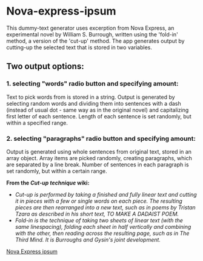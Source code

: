 
# Nova-express-ipsum

This dummy-text generator uses excerption from Nova Express, an experimental novel by William S. Burrough, written using  the 'fold-in' method, a version of the 'cut-up' method. The app generates output by cutting-up the selected text that is stored in two variables.

## Two output options:

### 1. selecting "words" radio button and specifying amount: 
Text to pick words from is stored in a string. Output is generated by selecting random words and dividing them into sentences with a dash (instead of usual dot - same way as in the original novel) and capitalizing first letter of each sentence. Length of each sentence is set randomly, but within a specified range.

### 2. selecting "paragraphs" radio button and specifying amount:
Output is generated using whole sentences from original text, stored in an array object. Array items are picked randomly, creating paragraphs, which are separated by a line break. Number of sentences in each paragraph is set randomly, but within a certain range.


**From the _Cut-up technique_ wiki:**
* _Cut-up is performed by taking a finished and fully linear text and cutting it in pieces with a few or single words on each piece. The resulting pieces are then rearranged into a new text, such as in poems by Tristan Tzara as described in his short text, TO MAKE A DADAIST POEM._
* _Fold-in is the technique of taking two sheets of linear text (with the same linespacing), folding each sheet in half vertically and combining with the other, then reading across the resulting page, such as in The Third Mind. It is Burroughs and Gysin's joint development._


[Nova Express ipsum](https://tomaseliz.github.io/Nova-express-ipsum/)
